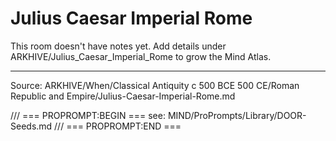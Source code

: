 # Julius Caesar Imperial Rome

This room doesn't have notes yet. Add details under ARKHIVE/Julius_Caesar_Imperial_Rome to grow the Mind Atlas.

---
Source: ARKHIVE/When/Classical Antiquity c 500 BCE 500 CE/Roman Republic and Empire/Julius-Caesar-Imperial-Rome.md

/// === PROPROMPT:BEGIN ===
see: MIND/ProPrompts/Library/DOOR-Seeds.md
/// === PROPROMPT:END ===
